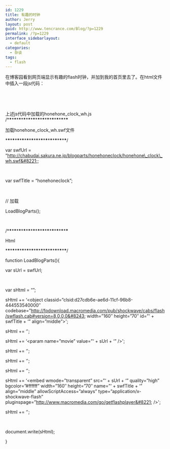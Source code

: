 ```yaml
---
id: 1229
title: 有趣的时钟
author: Jerry
layout: post
guid: http://www.tencrance.com/Blog/?p=1229
permalink: /?p=1229
interface_sidebarlayout:
  - default
categories:
  - 杂谈
tags:
  - flash
---
```

在博客园看到网页端显示有趣的flash时钟，并加到我的首页里去了。在html文件中插入一段js代码：

&nbsp;

<script charset=&#8221;Shift_JIS&#8221; src=&#8221;[http://chabudai.sakura.ne.jp/blogparts/honehoneclock/honehone\_clock\_wh.js][1]&#8220;></script>

&nbsp;

上述js代码中加载的honehone\_clock\_wh.js  
/\***\***\***\***\***\***\***\***\***\***\***\***\***\***\***\***\***\***\***\***\***\***\***\***\***\***

加载honehone\_clock\_wh.swf文件

\***\***\***\***\***\***\***\***\***\***\***\***\***\***\***\***\***\***\***\***\***\***\***\***\***\***/

var swfUrl = &#8220;http://chabudai.sakura.ne.jp/blogparts/honehoneclock/honehone\_clock\_wh.swf&#8221;;

&nbsp;

var swfTitle = &#8220;honehoneclock&#8221;;

&nbsp;

// 加载

LoadBlogParts();

&nbsp;

/\***\***\***\***\***\***\***\***\***\***\***\***\***\***\***\***\***\***\***\***\***\***\***\***\***\***

Html

\***\***\***\***\***\***\***\***\***\***\***\***\***\***\***\***\***\***\***\***\***\***\***\***\***\***/

function LoadBlogParts(){

var sUrl = swfUrl;

&nbsp;

var sHtml = &#8220;&#8221;;

sHtml += &#8216;<object classid=&#8221;clsid:d27cdb6e-ae6d-11cf-96b8-444553540000&#8243; codebase=&#8221;http://fpdownload.macromedia.com/pub/shockwave/cabs/flash/swflash.cab#version=8,0,0,0&#8243; width=&#8221;160&#8243; height=&#8221;70&#8243; id=&#8221;&#8216; + swfTitle + &#8216;&#8221; align=&#8221;middle&#8221;>';

sHtml += &#8216;<param name=&#8221;allowScriptAccess&#8221; value=&#8221;always&#8221; />';

sHtml += &#8216;<param name=&#8221;movie&#8221; value=&#8221;&#8216; + sUrl + &#8216;&#8221; />';

sHtml += &#8216;<param name=&#8221;quality&#8221; value=&#8221;high&#8221; />';

sHtml += &#8216;<param name=&#8221;bgcolor&#8221; value=&#8221;#ffffff&#8221; />';

sHtml += &#8216;<param name=&#8221;wmode&#8221; value=&#8221;transparent&#8221; />';

sHtml += &#8216;<embed wmode=&#8221;transparent&#8221; src=&#8221;&#8216; + sUrl + &#8216;&#8221; quality=&#8221;high&#8221; bgcolor=&#8221;#ffffff&#8221; width=&#8221;160&#8243; height=&#8221;70&#8243; name=&#8221;&#8216; + swfTitle + &#8216;&#8221; align=&#8221;middle&#8221; allowScriptAccess=&#8221;always&#8221; type=&#8221;application/x-shockwave-flash&#8221; pluginspage=&#8221;http://www.macromedia.com/go/getflashplayer&#8221; />';

sHtml += &#8216;</object>';

&nbsp;

document.write(sHtml);

}

 [1]: http://chabudai.sakura.ne.jp/blogparts/honehoneclock/honehone_clock_wh.js